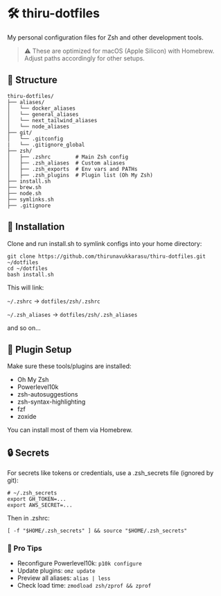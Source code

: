 # 🛠️ thiru-dotfiles

My personal configuration files for Zsh and other development tools.

> ⚠️ These are optimized for macOS (Apple Silicon) with Homebrew. Adjust paths accordingly for other setups.

## 📂 Structure

```
thiru-dotfiles/
├── aliases/
│   └── docker_aliases
│   └── general_aliases
│   └── next_tailwind_aliases
│   └── node_aliases
├── git/
│   └── .gitconfig
|   └── .gitignore_global
├── zsh/
│   ├── .zshrc        # Main Zsh config
│   ├── .zsh_aliases  # Custom aliases
│   ├── .zsh_exports  # Env vars and PATHs
│   ├── .zsh_plugins  # Plugin list (Oh My Zsh)
├── install.sh
├── brew.sh
├── node.sh
├── symlinks.sh
├── .gitignore
```

## 🚀 Installation
Clone and run install.sh to symlink configs into your home directory:

```
git clone https://github.com/thirunavukkarasu/thiru-dotfiles.git ~/dotfiles
cd ~/dotfiles
bash install.sh
```

This will link:

`~/.zshrc` → `dotfiles/zsh/.zshrc`

`~/.zsh_aliases` → `dotfiles/zsh/.zsh_aliases`

and so on…

## 🧩 Plugin Setup

Make sure these tools/plugins are installed:

* Oh My Zsh
* Powerlevel10k
* zsh-autosuggestions
* zsh-syntax-highlighting
* fzf
* zoxide

You can install most of them via Homebrew.

## 🔒 Secrets

For secrets like tokens or credentials, use a .zsh_secrets file (ignored by git):

```
# ~/.zsh_secrets
export GH_TOKEN=...
export AWS_SECRET=...
```

Then in .zshrc:

```
[ -f "$HOME/.zsh_secrets" ] && source "$HOME/.zsh_secrets"
```

### 🧠 Pro Tips

* Reconfigure Powerlevel10k: `p10k configure`
* Update plugins: `omz update`
* Preview all aliases: `alias | less`
* Check load time: `zmodload zsh/zprof && zprof`
